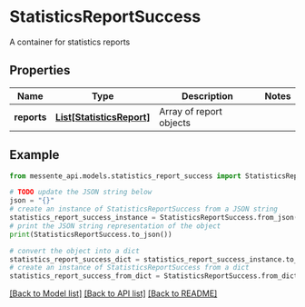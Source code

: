 # StatisticsReportSuccess

A container for statistics reports

## Properties

Name | Type | Description | Notes
------------ | ------------- | ------------- | -------------
**reports** | [**List[StatisticsReport]**](StatisticsReport.md) | Array of report objects | 

## Example

```python
from messente_api.models.statistics_report_success import StatisticsReportSuccess

# TODO update the JSON string below
json = "{}"
# create an instance of StatisticsReportSuccess from a JSON string
statistics_report_success_instance = StatisticsReportSuccess.from_json(json)
# print the JSON string representation of the object
print(StatisticsReportSuccess.to_json())

# convert the object into a dict
statistics_report_success_dict = statistics_report_success_instance.to_dict()
# create an instance of StatisticsReportSuccess from a dict
statistics_report_success_from_dict = StatisticsReportSuccess.from_dict(statistics_report_success_dict)
```
[[Back to Model list]](../README.md#documentation-for-models) [[Back to API list]](../README.md#documentation-for-api-endpoints) [[Back to README]](../README.md)


